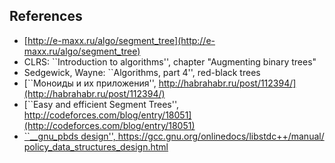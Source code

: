 References
----------

* [http://e-maxx.ru/algo/segment_tree](http://e-maxx.ru/algo/segment_tree)
* CLRS: ``Introduction to algorithms'', chapter "Augmenting binary trees"
* Sedgewick, Wayne: ``Algorithms, part 4'', red-black trees
* [``Моноиды и их приложения'', http://habrahabr.ru/post/112394/](http://habrahabr.ru/post/112394/)
* [``Easy and efficient Segment Trees'', http://codeforces.com/blog/entry/18051](http://codeforces.com/blog/entry/18051)
* [``__gnu_pbds design'',
    https://gcc.gnu.org/onlinedocs/libstdc++/manual/
    policy_data_structures_design.html](https://gcc.gnu.org/onlinedocs/libstdc++/manual/policy_data_structures_design.html)

